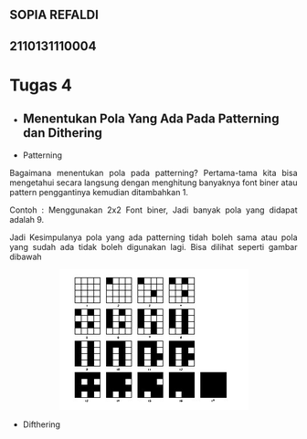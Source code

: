 ## SOPIA REFALDI
## 2110131110004

# Tugas 4

- ## Menentukan Pola Yang Ada Pada Patterning dan Dithering

- <p align="justify">Patterning</p>
<p align="justify">Bagaimana menentukan pola pada patterning? Pertama-tama kita bisa mengetahui secara langsung dengan menghitung banyaknya font biner atau pattern penggantinya kemudian ditambahkan 1.</p>
<p align="justify">Contoh : Menggunakan 2x2 Font biner, Jadi banyak pola yang didapat adalah 9. </p>
<p align="justify">Jadi Kesimpulanya pola yang ada patterning tidah boleh sama atau pola yang sudah ada tidak boleh digunakan lagi. Bisa dilihat seperti gambar dibawah</p>
<p align="center"><img src="foto3/2.jpg"></p>


- <p align="justify">Difthering</p>